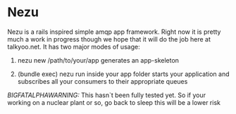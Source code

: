 Nezu
====
Nezu is a rails inspired simple amqp app framework. Right now it is pretty much a work in progress though we hope that it will do the job here at talkyoo.net.
It has two major modes of usage:

  1. nezu new /path/to/your/app
    generates an app-skeleton

  2. (bundle exec) nezu run
    inside your app folder starts your application and subscribes all your consumers to their appropriate queues

*BIGFATALPHAWARNING:*
 This hasn`t been fully tested yet. So if your working on a nuclear plant or so, go back to sleep this will be a lower risk

